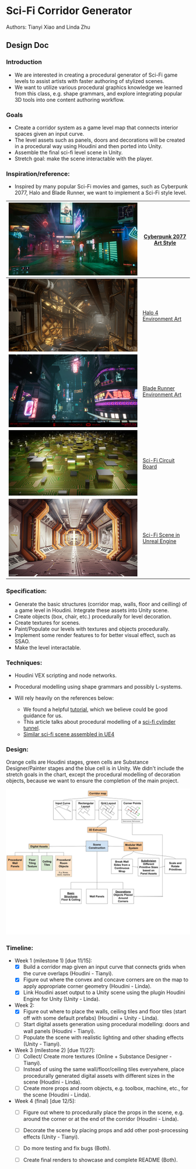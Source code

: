 # Sci-Fi Corridor Generator
Authors: Tianyi Xiao and Linda Zhu

## Design Doc
### Introduction
- We are interested in creating a procedural generator of Sci-Fi game levels to assist artists with faster authoring of stylized scenes.
- We want to utilize various procedural graphics knowledge we learned from this class, e.g. shape grammars, and explore integrating popular 3D tools into one content authoring workflow.

### Goals
- Create a corridor system as a game level map that connects interior spaces given an input curve.
- The level assets such as panels, doors and decorations will be created in a procedural way using Houdini and then ported into Unity. 
- Assemble the final sci-fi level scene in Unity.
- Stretch goal: make the scene interactable with the player.

### Inspiration/reference:
- Inspired by many popular Sci-Fi movies and games, such as Cyberpunk 2077, Halo and Blade Runner, we want to implement a Sci-Fi style level.

![](img/cyberpunk2077.webp) | [Cyberpunk 2077 Art Style](https://www.engadget.com/cyberpunk-2077-review-170013962.html)
---|---
![](/img/halo.jpg) | [Halo 4 Environment Art](https://polycount.com/discussion/159954/the-environment-art-of-halo-4)
![](/img/bladeRunner.jpg) | [Blade Runner Environment Art](https://polycount.com/discussion/193588/blade-runner-2049-memory-lab-environment-art-dump)
![](/img/circuit.png) | [Sci-Fi Circuit Board](https://youtu.be/X7T1NMm5fXw?si=8gHXMNfyAoAtDx7M)
![](/img/scifiLevel.png) | [Sci-Fi Scene in Unreal Engine](https://cubebrush.co/blog/the-making-of-a-sci-fi-corridor-ue4-scene-breakdown)

### Specification:
- Generate the basic structures (corridor map, walls, floor and ceilling) of a game level in Houdini. Integrate these assets into Unity scene.
- Create objects (box, chair, etc.) procedurally for level decoration.
- Create textures for scenes.
- Paint/Populate our levels with textures and objects procedurally.
- Implement some render features to for better visual effect, such as SSAO.
- Make the level interactable.

### Techniques:

- Houdini VEX scripting and node networks.
- Procedural modelling using shape grammars and possibly L-systems.

- Will rely heavily on the references below:
  - We found a helpful [tutorial](https://www.sidefx.com/tutorials/sci-fi-level-builder/), which we believe could be good guidance for us.
  - This article talks about procedural modelling of a [sci-fi cylinder tunnel](https://polycount.com/discussion/101306/breakdown-of-scifi-cylinder-tunnel).
  - [Similar sci-fi scene assembled in UE4](https://cubebrush.co/blog/the-making-of-a-sci-fi-corridor-ue4-scene-breakdown)

### Design:
Orange cells are Houdini stages, green cells are Substance Designer/Painter stages and the blue cell is in Unity. We didn't include the stretch goals in the chart, except the procedural modelling of decoration objects, because we want to ensure the completion of the main project.

![](/img/Design%20Doc%20Diagram%20.jpg)

### Timeline:

- Week 1 (milestone 1) [due 11/15]:
  - [x] Build a corridor map given an input curve that connects grids when the curve overlaps (Houdini - Tianyi). 
  - [x] Figure out where the convex and concave corners are on the map to apply appropriate corner geometry (Houdini - Linda).
  - [x] Link Houdini asset output to a Unity scene using the plugin Houdini Engine for Unity (Unity - Linda).

- Week 2:
  - [x] Figure out where to place the walls, ceiling tiles and floor tiles (start off with some default prefabs) (Houdini + Unity - Linda).
  - [ ] Start digital assets generation using procedural modelling: doors and wall panels (Houdini - Tianyi).
  - [ ] Populate the scene with realistic lighting and other shading effects (Unity - Tianyi). 

- Week 3 (milestone 2) [due 11/27]:
  - [ ] Collect/ Create more textures (Online + Substance Designer - Tianyi).
  - [ ] Instead of using the same wall/floor/ceiling tiles everywhere, place procedurally generated digital assets with different sizes in the scene (Houdini - Linda).
  - [ ] Create more props and room objects, e.g. toolbox, machine, etc., for the scene (Houdini - Linda). 

- Week 4 (final) [due 12/5]:
  - [ ] Figure out where to procedurally place the props in the scene, e.g. around the corner or at the end of the corridor (Houdini - Linda). 
  - [ ] Decorate the scene by placing props and add other post-processing effects (Unity - Tianyi).
  - [ ] Do more testing and fix bugs (Both).
  - [ ] Create final renders to showcase and complete README (Both).

